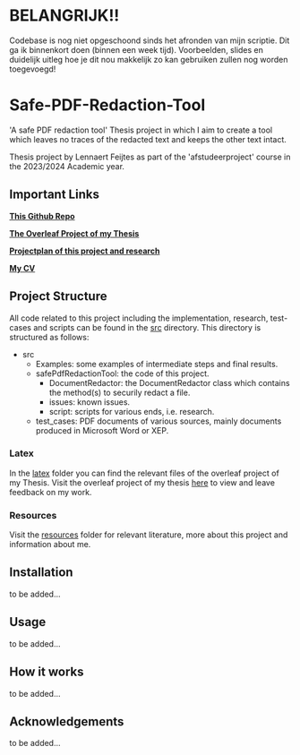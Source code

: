 # BELANGRIJK!!
Codebase is nog niet opgeschoond sinds het afronden van mijn scriptie. Dit ga ik binnenkort doen (binnen een week tijd). Voorbeelden, slides en duidelijk uitleg hoe je dit nou makkelijk zo kan gebruiken zullen nog worden toegevoegd!

# Safe-PDF-Redaction-Tool

'A safe PDF redaction tool' Thesis project in which I aim to create a tool which leaves no traces of the redacted text and keeps the other text intact.

Thesis project by Lennaert Feijtes as part of the 'afstudeerproject' course in the 2023/2024 Academic year.

## Important Links

**[This Github Repo](https://github.com/Lemmont/Safe-PDF-Redaction-Tool)**

**[The Overleaf Project of my Thesis](https://www.overleaf.com/1479247793gmrjdnkkrdrk#f9c645)**

**[Projectplan of this project and research](https://github.com/Lemmont/Safe-PDF-Redaction-Tool/blob/main/latex/projectplan_first_draft_lennaert_feijtes.pdf)**

**[My CV](https://www.ludof.nl/)**

## Project Structure

All code related to this project including the implementation, research, test-cases and scripts can be found in the [src]() directory. This directory is structured as follows:
- src
  - Examples: some examples of intermediate steps and final results.
  - safePdfRedactionTool: the code of this project.
      -  DocumentRedactor: the DocumentRedactor class which contains the method(s) to securily redact a file.
      -  issues: known issues.
      -  script: scripts for various ends, i.e. research.
  - test_cases: PDF documents of various sources, mainly documents produced in Microsoft Word or XEP.

### Latex
In the [latex](https://github.com/Lemmont/Safe-PDF-Redaction-Tool/tree/main/latex) folder you can find the relevant files of the overleaf project of my Thesis. Visit the overleaf project of my thesis [here](https://www.overleaf.com/1479247793gmrjdnkkrdrk#f9c645) to view and leave feedback on my work.

### Resources 
Visit the [resources](https://github.com/Lemmont/Safe-PDF-Redaction-Tool/tree/main/resources) folder for relevant literature, more about this project and information about me.

## Installation

to be added...

## Usage

to be added...

## How it works

to be added...

## Acknowledgements

to be added...
